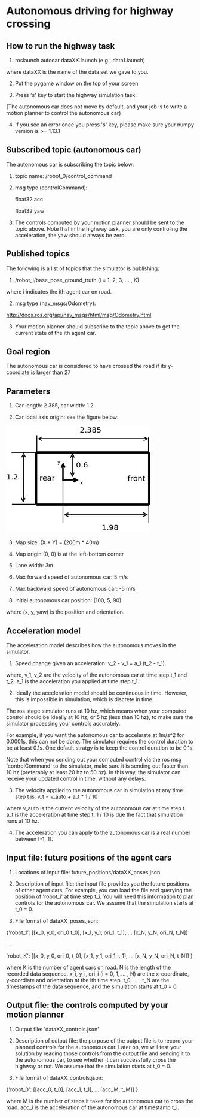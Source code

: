 # Autonomous driving for highway crossing

## How to run the highway task

1. roslaunch autocar dataXX.launch (e.g., data1.launch)

where dataXX is the name of the data set we gave to you.

2. Put the pygame window on the top of your screen

3. Press 's' key to start the highway simulation task. 

(The autonomous car does not move by default, and your job is to write a motion planner to control the autonomous car)

4. If you see an error once you press 's' key, please make sure your
numpy version is >= 1.13.1

## Subscribed topic (autonomous car)

The autonomous car is subscribing the topic below:

1. topic name: /robot_0/control_command

2. msg type (controlCommand): 

    float32 acc

    float32 yaw

3. The controls computed by your motion planner should be sent to the topic above. 
Note that in the highway task, you are only controling the acceleration, the yaw should always be zero.

## Published topics

The following is a list of topics that the simulator is publishing:

1. /robot_i/base_pose_ground_truth (i = 1, 2, 3, ... , K)

where i indicates the ith agent car on road.

2. msg type (nav_msgs/Odometry):

http://docs.ros.org/api/nav_msgs/html/msg/Odometry.html

3. Your motion planner should subscribe to the topic above to get the current state of the ith agent car.

## Goal region

The autonomous car is considered to have crossed the road if its y-coordiate is larger than 27 

## Parameters

1. Car length: 2.385, car width: 1.2

2. Car local axis origin: see the figure below:

![alt text](figs/car_params.png)

3. Map size: (X * Y) = (200m * 40m)

4. Map origin (0, 0) is at the left-bottom corner

5. Lane width: 3m

6. Max forward speed of autonomous car: 5 m/s

7. Max backward speed of autonomous car: -5 m/s

8. Initial autonomous car position: (100, 5, 90)

where (x, y, yaw) is the position and orientation.

## Acceleration model

The acceleration model describes how the autonomous moves in the
simulator.

1. Speed change given an acceleration: v_2 - v_1 = a_1 (t_2 - t_1). 

where, v_1, v_2 are the velocity of the autonomous car at time step
t_1 and t_2. a_1 is the acceleration you applied at time step t_1.

2. Ideally the acceleration model should be continuous in time. However,
this is impossible in simulation, which is discrete in time.

The ros stage simulator runs at 10 hz, which means when your computed control
should be ideally at 10 hz, or 5 hz (less than 10 hz), to make sure the simulator 
processing your controls accurately.

For example, if you want the autonomous car to accelerate at 1m/s^2 for 
0.0001s, this can not be done. The simulator requires the control duration
to be at least 0.1s. One default stratgy is to keep the control duration to be
0.1s.

Note that when you sending out your computed control via the ros msg 'controlCommand'
to the simulator,
make sure it is sending out faster than 10 hz (preferably at least 20 hz to 50 hz). 
In this way, the simulator
can receive your updated control in time, without any delays.

3. The velocity applied to the autonomous car in simulation at any time step t is: 
v_t = v_auto + a_t * 1 / 10

where v_auto is the current velocity of the autonomous car at time step t. 
a_t is the acceleration
at time step t. 1 / 10 is due the fact that simulation
runs at 10 hz.

4. The acceleration you can apply to the autonomous car is a real number
between [-1, 1].

## Input file: future positions of the agent cars

1. Locations of input file: future_positions/dataXX_poses.json 

2. Description of input file: the input file provides you the future positions of other agent
cars. For example, you can load the file and querying the position of 'robot_i'
at time step t_i.
You will need this information to plan controls for the autonomous car.
We assume that the simulation starts at t_0 = 0.

3. File format of dataXX_poses.json:

{'robot_1': [[x_0, y_0, ori_0 t_0], 
              [x_1, y_1, ori_1, t_1],
              ... 
              [x_N, y_N, ori_N, t_N]]

 .
 .
 .

 'robot_K': [[x_0, y_0, ori_0, t_0], 
              [x_1, y_1, ori_1, t_1],
              ... 
              [x_N, y_N, ori_N, t_N]]
}

where K is the number of agent cars on road. N is the length of the recorded data sequence.
x_i, y_i, ori_i (i = 0, 1, ... , N) are the x-coordinate, y-coordiate and orientation at 
the ith time step.
t_0, ... , t_N are the timestamps of the data sequence, and the simulation starts at t_0 = 0.


## Output file: the controls computed by your motion planner 

1. Output file: 'dataXX_controls.json' 

2. Description of output file: the purpose of the output file is to record your planned controls for the autonomous car.
Later on, we will test your solution by reading those controls from the output file and sending
it to the autonomous car, to see whether it can successfully cross the highway or not. We assume that the simulation starts at t_0 = 0.

3. File format of dataXX_controls.json:

{'robot_0': [[acc_0, t_0], 
             [acc_1, t_1],
              ... 
             [acc_M, t_M]]
}

where M is the number of steps it takes for the autonomous car to cross the road. acc_i is the 
acceleration of the autonomous car at timestamp t_i.
